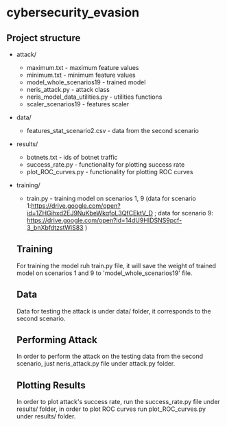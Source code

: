 # cybersecurity_evasion


## Project structure

* attack/
  * maximum.txt - maximum feature values
  * minimum.txt - minimum feature values
  * model_whole_scenarios19 - trained model
  * neris_attack.py - attack class
  * neris_model_data_utilities.py - utilities functions
  * scaler_scenarios19 - features scaler
* data/
  * features_stat_scenario2.csv - data from the second scenario
* results/
  * botnets.txt - ids of botnet traffic
  * success_rate.py - functionality for plotting success rate
  * plot_ROC_curves.py - functionality for plotting ROC curves
  
* training/
  * train.py - training model on scenarios 1, 9 (data for scenario 1:https://drive.google.com/open?id=1ZHGihxd2EJ9NuKbeWkqfoL3QfCEktV_D ; data for scenario 9: https://drive.google.com/open?id=14dU9HIDSNS9pcf-3_bnXbfdtzstWiS83 )

  
  ## Training
  For training the model ruh train.py file, it will save the weight of trained model on scenarios 1 and 9 to 'model_whole_scenarios19' file.  
  
  ## Data
  Data for testing the attack is under data/ folder, it corresponds to the second scenario.
  
  ## Performing Attack
  In order to perform the attack on the testing data from the second scenario, just neris_attack.py file under attack.py folder.
  
  ## Plotting Results
  In order to plot attack's success rate, run the success_rate.py file under results/ folder, in order to plot ROC curves run plot_ROC_curves.py under results/ folder.
  
  

